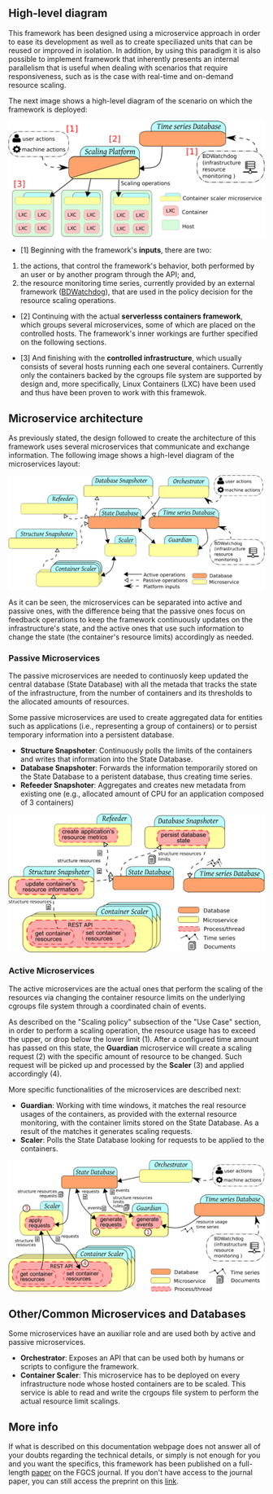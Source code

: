 ## High-level diagram 

This framework has been designed using a microservice approach in order
to ease its development as well as to create speciliazed units that can 
be reused or improved in isolation. In addition, by using this paradigm 
it is also possible to implement framework that inherently presents an 
internal parallelism that is useful when dealing with scenarios that 
require responsiveness, such as is the case with real-time and on-demand 
resource scaling.

The next image shows a high-level diagram of the scenario on which the 
framework is deployed:

![architecture](img/architecture/scenario_diagram.png)

* [1] Beginning with the framework's **inputs**, there are two: 
1) the actions, that control the framework's behavior, both performed 
by an user or by another program through the API; and, 
2) the resource monitoring time series, currently provided by an 
external framework ([BDWatchdog](https://bdwatchdog.readthedocs.io/en/latest/)), 
that are used in the policy decision for the resource scaling operations.

* [2] Continuing with the actual **serverlesss containers framework**, which 
groups several microservices, some of which are placed on the controlled 
hosts. The framework's inner workings are further specified on the 
following sections.

* [3] And finishing with the **controlled infrastructure**, which usually 
consists of several hosts running each one several containers. 
Currently only the containers backed by the cgroups file system are 
supported by design and, more specifically, Linux Containers (LXC) have 
been used and thus have been proven to work with this framewok. 

## Microservice architecture

As previously stated, the design followed to create the architecture of 
this framework uses several microservices that communicate and exchange 
information. The following image shows a high-level diagram of the 
microservices layout:

![design](img/architecture/design_diagram.png)

As it can be seen, the microservices can be separated into active and 
passive ones, with the difference being that the passive ones focus on 
feedback operations to keep the framework continuously updates on the
infrastructure's state, and the active ones that use such information to
change the state (the container's resource limits) accordingly as needed. 


### Passive Microservices

The passive microservices are needed to continuosly keep updated the 
central database (State Database) with all the metada that tracks the 
state of the infrastructure, from the number of containers and its 
thresholds to the allocated amounts of resources. 

Some passive microservices are used to create aggregated data for 
entities such as applications (i.e., representing a group of containers)
or to persist temporary information into a persistent database.

* **Structure Snapshoter**: Continuously polls the limits of the containers 
and writes that information into the State Database.
* **Database Snapshoter**: Forwards the information temporarily stored on the
State Database to a peristent database, thus creating time series. 
* **Refeeder Snapshoter**: Aggregates and creates new metadata from existing
one (e.g., allocated amount of CPU for an application composed of 3 containers)


![design](img/architecture/passive_services.png)


### Active Microservices

The active microservices are the actual ones that perform the scaling
of the resources via changing the container resource limits on the 
underlying cgroups file system through a coordinated chain of events.

As described on the "Scaling policy" subsection of the "Use Case" section, 
in order to perform a scaling operation, the resource usage has to exceed
the upper, or drop below the lower limit (1). After a configured time amount 
has passed on this state, the **Guardian** microservice will create a scaling 
request (2) with the specific amount of resource to be changed. 
Such request will be picked up and processed by the **Scaler** (3) and 
applied accordingly (4).

More specific functionalities of the microservices are described next:

* **Guardian**: Working with time windows, it matches the real resource 
usages of the containers, as provided with the external resource monitoring, 
with the container limits stored on the State Database. As a result of 
the matches it generates scaling requests. 
* **Scaler**: Polls the State Database looking for requests to be applied to the
containers.


![design](img/architecture/active_services.png)

## Other/Common Microservices and Databases

Some microservices have an auxiliar role and are used both by active and 
passive microservices.

*  **Orchestrator**: Exposes an API that can be used both by humans or 
scripts to configure the framework.
* **Container Scaler**: This microservice has to be deployed on every 
infrastructure node whose hosted containers are to be scaled. This service
is able to read and write the crgoups file system to perform the actual 
resource limit scalings.

## More info

If what is described on this documentation webpage does not answer all of 
your doubts regarding the technical details, or simply is not enough for
you and you want the specifics, this framework has been published on a 
full-length 
[paper](https://www.sciencedirect.com/science/article/pii/S0167739X19310015) on the FGCS journal.
If you don't have access to the journal paper, you can still access the
preprint on this [link](http://bdwatchdog.dec.udc.es/articles/serverless_containers.pdf).
